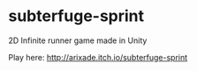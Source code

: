 # subterfuge-sprint
2D Infinite runner game made in Unity

Play here: http://arixade.itch.io/subterfuge-sprint
